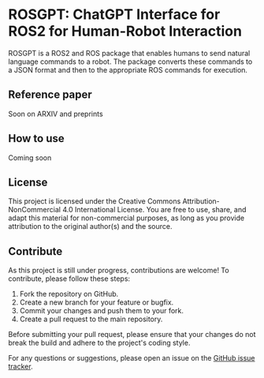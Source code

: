# ROSGPT: ChatGPT Interface for ROS2 for Human-Robot Interaction

ROSGPT is a ROS2 and ROS package that enables humans to send natural language commands to a robot. The package converts these commands to a JSON format and then to the appropriate ROS commands for execution.

## Reference paper

Soon on ARXIV and preprints

## How to use

Coming soon


## License

This project is licensed under the Creative Commons Attribution-NonCommercial 4.0 International License. You are free to use, share, and adapt this material for non-commercial purposes, as long as you provide attribution to the original author(s) and the source.

## Contribute

As this project is still under progress, contributions are welcome! To contribute, please follow these steps:

1. Fork the repository on GitHub.
2. Create a new branch for your feature or bugfix.
3. Commit your changes and push them to your fork.
4. Create a pull request to the main repository.

Before submitting your pull request, please ensure that your changes do not break the build and adhere to the project's coding style.

For any questions or suggestions, please open an issue on the [GitHub issue tracker](https://github.com/aniskoubaa/rosgpt/issues).


